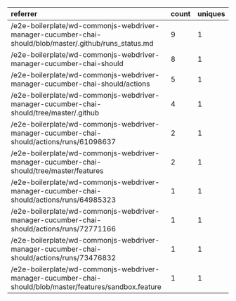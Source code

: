 | referrer                                                                                                 | count | uniques |
| :------------------------------------------------------------------------------------------------------- | :---- | :------ |
| /e2e-boilerplate/wd-commonjs-webdriver-manager-cucumber-chai-should/blob/master/.github/runs_status.md   | 9     | 1       |
| /e2e-boilerplate/wd-commonjs-webdriver-manager-cucumber-chai-should                                      | 8     | 1       |
| /e2e-boilerplate/wd-commonjs-webdriver-manager-cucumber-chai-should/actions                              | 5     | 1       |
| /e2e-boilerplate/wd-commonjs-webdriver-manager-cucumber-chai-should/tree/master/.github                  | 4     | 1       |
| /e2e-boilerplate/wd-commonjs-webdriver-manager-cucumber-chai-should/actions/runs/61098637                | 2     | 1       |
| /e2e-boilerplate/wd-commonjs-webdriver-manager-cucumber-chai-should/tree/master/features                 | 2     | 1       |
| /e2e-boilerplate/wd-commonjs-webdriver-manager-cucumber-chai-should/actions/runs/64985323                | 1     | 1       |
| /e2e-boilerplate/wd-commonjs-webdriver-manager-cucumber-chai-should/actions/runs/72771166                | 1     | 1       |
| /e2e-boilerplate/wd-commonjs-webdriver-manager-cucumber-chai-should/actions/runs/73476832                | 1     | 1       |
| /e2e-boilerplate/wd-commonjs-webdriver-manager-cucumber-chai-should/blob/master/features/sandbox.feature | 1     | 1       |